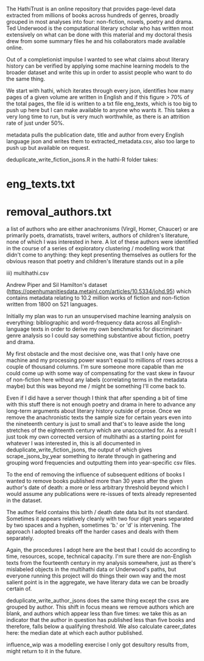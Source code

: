 The HathiTrust is an online repository that provides page-level data extracted from millions of books across hundreds of genres, broadly grouped in most analyses into four: non-fiction, novels, poetry and drama. Ted Underwood is the computational literary scholar who has written most extensively on what can be done with this material and my doctoral thesis drew from some summary files he and his collaborators made available online.

Out of a completionist impulse I wanted to see what claims about literary history can be verified by applying some machine learning models to the broader dataset and write this up in order to assist people who want to do the same thing.

We start with hathi, which iterates through every json, identifies how many pages of a given volume are written in English and if this figure > 70% of the total pages, the file id is written to a txt file eng_texts, which is too big to push up here but I can make available to anyone who wants it. This takes a very long time to run, but is very much worthwhile, as there is an attrition rate of just under 50%. 

metadata pulls the publication date, title and author from every English language json and writes them to extracted_metadata.csv, also too large to push up but available on request.

deduplicate_write_fiction_jsons.R in the hathi-R folder takes: 

# eng_texts.txt

# removal_authors.txt

a list of authors who are either anachronisms (Virgil, Homer, Chaucer) or are primarily poets, dramatists, travel writers, authors of children's literature, none of which I was interested in here. A lot of these authors were identified in the course of a series of exploratory clustering / modelling work that didn't come to anything: they kept presenting themselves as outliers for the obvious reason that poetry and children's literature stands out in a pile

iii) multihathi.csv

Andrew Piper and Sil Hamilton's dataset (https://openhumanitiesdata.metajnl.com/articles/10.5334/johd.95) which contains metadata relating to 10.2 million works of fiction and non-fiction written from 1800 on 521 languages.

Initially my plan was to run an unsupervised machine learning analysis on everything: bibliographic and word-frequency data across all English-language texts in order to derive my own benchmarks for discriminant genre analysis so I could say something substantive about fiction, poetry and drama. 

My first obstacle and the most decisive one, was that I only have one machine and my processing power wasn't equal to millions of rows across a couple of thousand columns. I'm sure someone more capable than me could come up with some way of compensating for the vast skew in favour of non-fiction here without any labels (correlating terms in the metadata maybe) but this was beyond me / might be something I'll come back to.

Even if I did have a server though I think that after spending a bit of time with this stuff there is not enough poetry and drama in here to advance any long-term arguments about literary history outside of prose. Once we remove the anachronistic texts the sample size for certain years even into the nineteenth century is just to small and that's to leave aside the long stretches of the eighteenth century which are unaccounted for. As a result I just took my own corrected version of multihathi as a starting point for whatever I was interested in, this is all documented in deduplicate_write_fiction_jsons, the output of which gives scrape_jsons_by_year something to iterate through in gathering and grouping word frequencies and outputting them into year-specific csv files.

To the end of removing the influence of subsequent editions of books I wanted to remove books published more than 30 years after the given author's date of death: a more or less arbitrary threshold beyond which I would assume any publications were re-issues of texts already represented in the dataset.

The author field contains this birth / death date data but its not standard. Sometimes it appears relatively cleanly with two four digit years separated by two spaces and a hyphen, sometimes 'b.' or 'd' is intervening. The approach I adopted breaks off the harder cases and deals with them separately.

Again, the procedures I adopt here are the best that I could do according to time, resources, scope, technical capacity. I'm sure there are non-English texts from the fourteenth century in my analysis somewhere, just as there's mislabeled objects in the multihathi data or Underwood's paths, but everyone running this project will do things their own way and the most salient point is in the aggregate, we have literary data we can be broadly certain of.

deduplicate_write_author_jsons does the same thing except the csvs are grouped by author. This shift in focus means we remove authors which are blank, and authors which appear less than five times: we take this as an indicator that the author in question has published less than five books and therefore, falls below a qualifying threshold. We also calculate career_dates here: the median date at which each author published.

influence_wip was a modelling exercise I only got desultory results from, might return to it in the future.